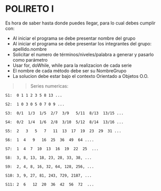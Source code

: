 # POLIRETO I

Es hora de saber hasta donde puedes llegar, para lo cual debes cumplir con:

- Al iniciar el programa se debe presentar nombre del grupo
- Al iniciar el programa se debe presentar los integrantes del grupo:  apellido.nombre
- Solicitar el numero de términos/niveles/palabra a generar y pasarlo como parámetro
- Usar for, doWhile, while para la realizacion de cada serie
- El nombre de cada método debe ser su NombreGrupo
- La solucion debe estar bajo el contexto Orientado a Objetos O.O.

>> Series numericas:

	S1:  0 1 1 2 3 5 8 13 ...      
	
    S2:  1 0 3 0 5 0 7 0 9 ...
	
    S3:  0/1  1/3  1/5  2/7  3/9   5/11  8/13  13/15 ...
	
    S4:  0/2  1/4  1/6  2/8  3/10  5/12  8/14  13/16 ...
	
    S5:  2	 3	 5 	 7	 11	 13	 17	 19	 23	 29	 31	...
	
	S6:  1  4   9   16  25  36  49  64 ....

    S7:  1  4  7  10  13  16  19  22  25  ...
	
    S8:  3, 8, 13, 18, 23, 28, 33, 38, ...
	
    S9:  2, 4, 8, 16, 32, 64, 128, 256, ...
	
    S10: 3, 9, 27, 81, 243, 729, 2187, ...

    S11: 2  6   12  20  36  42  56  72  ...
